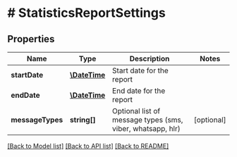 # # StatisticsReportSettings

## Properties

Name | Type | Description | Notes
------------ | ------------- | ------------- | -------------
**startDate** | [**\DateTime**](\DateTime.md) | Start date for the report | 
**endDate** | [**\DateTime**](\DateTime.md) | End date for the report | 
**messageTypes** | **string[]** | Optional list of message types (sms, viber, whatsapp, hlr) | [optional] 

[[Back to Model list]](../../README.md#documentation-for-models) [[Back to API list]](../../README.md#documentation-for-api-endpoints) [[Back to README]](../../README.md)



